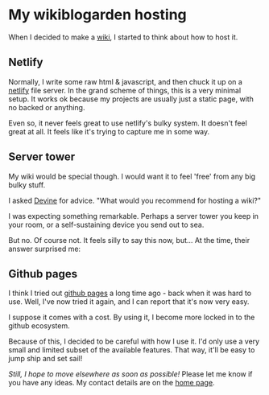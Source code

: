 # My wikiblogarden hosting

When I decided to make a [wiki](/wikiblogarden/my-wikiblogarden), I started to think about how to host it.

## Netlify

Normally, I write some raw html & javascript, and then chuck it up on a [netlify](https://www.netlify.com/) file server. In the grand scheme of things, this is a very minimal setup. It works ok because my projects are usually just a static page, with no backed or anything.

Even so, it never feels great to use netlify's bulky system. It doesn't feel great at all. It feels like it's trying to capture me in some way.

## Server tower

My wiki would be special though. I would want it to feel 'free' from any big bulky stuff.

I asked [Devine](/wikiblogarden/my-wikiblogarden) for advice. "What would you recommend for hosting a wiki?"

I was expecting something remarkable. Perhaps a server tower you keep in your room, or a self-sustaining device you send out to sea.

But no. Of course not. It feels silly to say this now, but... At the time, their answer surprised me:

## Github pages

I think I tried out [github pages](https://pages.github.com/) a long time ago - back when it was hard to use. Well, I've now tried it again, and I can report that it's now very easy.

I suppose it comes with a cost. By using it, I become more locked in to the github ecosystem.

Because of this, I decided to be careful with how I use it. I'd only use a very small and limited subset of the available features. That way, it'll be easy to jump ship and set sail!

*Still, I hope to move elsewhere as soon as possible!* Please let me know if you have any ideas. My contact details are on the [home page](/).
